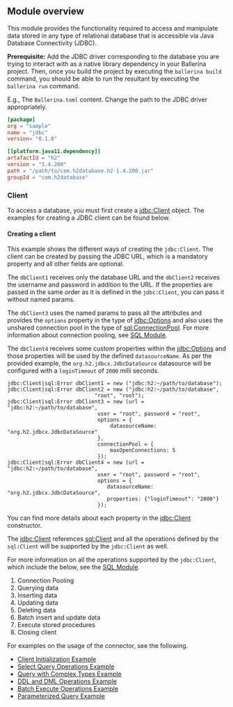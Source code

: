 ## Module overview

This module provides the functionality required to access and manipulate data stored in any type of relational database 
that is accessible via Java Database Connectivity (JDBC). 

**Prerequisite:** Add the JDBC driver corresponding to the database you are trying to interact with
as a native library dependency in your Ballerina project. Then, once you build the project by executing the `ballerina build`
command, you should be able to run the resultant by executing the `ballerina run` command.

E.g., The `Ballerina.toml` content.
Change the path to the JDBC driver appropriately.

```toml
[package]
org = "sample"
name = "jdbc"
version= "0.1.0"

[[platform.java11.dependency]]
artafactId = "h2"
version = "1.4.200"
path = "/path/to/com.h2database.h2-1.4.200.jar"
groupId = "com.h2database"
``` 

### Client
To access a database, you must first create a 
[jdbc:Client](https://ballerina.io/learn/api-docs/ballerina/#/java.jdbc/clients/Client) object. 
The examples for creating a JDBC client can be found below.

#### Creating a client
This example shows the different ways of creating the `jdbc:Client`. The client can be created by passing 
the JDBC URL, which is a mandatory property and all other fields are optional. 

The `dbClient1` receives only the database URL and the `dbClient2` receives the username and password in addition to the URL. 
If the properties are passed in the same order as it is defined in the `jdbc:Client`, you can pass it 
without named params.

The `dbClient3` uses the named params to pass all the attributes and provides the `options` property in the type of 
[jdbc:Options](https://ballerina.io/learn/api-docs/ballerina/#/java.jdbc/records/Options) 
and also uses the unshared connection pool in the type of 
[sql:ConnectionPool](https://ballerina.io/learn/api-docs/ballerina/#/sql/records/ConnectionPool). 
For more information about connection pooling, see [SQL Module](https://ballerina.io/learn/api-docs/ballerina/#/sql).

The `dbClient4` receives some custom properties within the 
[jdbc:Options](https://ballerina.io/learn/api-docs/ballerina/#/java.jdbc/records/Options)
and those properties will be used by the defined `datasourceName`. 
As per the provided example, the `org.h2.jdbcx.JdbcDataSource` datasource  will be configured with a `loginTimeout` 
of `2000` milli seconds.

```ballerina
jdbc:Client|sql:Error dbClient1 = new ("jdbc:h2:~/path/to/database");
jdbc:Client|sql:Error dbClient2 = new ("jdbc:h2:~/path/to/database", 
                            "root", "root");
jdbc:Client|sql:Error dbClient3 = new (url =  "jdbc:h2:~/path/to/database",
                             user = "root", password = "root",
                             options = {
                                 datasourceName: "org.h2.jdbcx.JdbcDataSource"
                             },
                             connectionPool = {
                                 maxOpenConnections: 5
                             });
jdbc:Client|sql:Error dbClient4 = new (url =  "jdbc:h2:~/path/to/database", 
                             user = "root", password = "root",
                             options = {
                                datasourceName: "org.h2.jdbcx.JdbcDataSource", 
                                properties: {"loginTimeout": "2000"}
                             });                          
```

You can find more details about each property in the
[jdbc:Client](https://ballerina.io/learn/api-docs/ballerina/#/java.jdbc/clients/Client) constructor. 

The [jdbc:Client](https://ballerina.io/learn/api-docs/ballerina/#/java.jdbc/clients/Client) references 
[sql:Client](https://ballerina.io/learn/api-docs/ballerina/#/sql/abstractObjects/Client) and 
all the operations defined by the `sql:Client` will be supported by the `jdbc:Client` as well. 

For more information on all the operations supported by the `jdbc:Client`, which include the below, see the
[SQL Module]((https://ballerina.io/learn/api-docs/ballerina/#/sql)).

1. Connection Pooling
2. Querying data
3. Inserting data
4. Updating data
5. Deleting data
6. Batch insert and update data
7. Execute stored procedures
8. Closing client

For examples on the usage of the connector, see the following.
* [Client Initialization Example](https://ballerina.io/learn/by-example/jdbc-init-options.html) 
* [Select Query Operations Example](https://ballerina.io/learn/by-example/jdbc-query-operation.html)
* [Query with Complex Types Example](https://ballerina.io/learn/by-example/jdbc-complex-type-queries.html)
* [DDL and DML Operations Example](https://ballerina.io/learn/by-example/jdbc-execute-operation.html)
* [Batch Execute Operations Example](https://ballerina.io/learn/by-example/jdbc-batch-execute-operation.html)
* [Parameterized Query Example](https://ballerina.io/learn/by-example/jdbc-parameterized-query.html)
